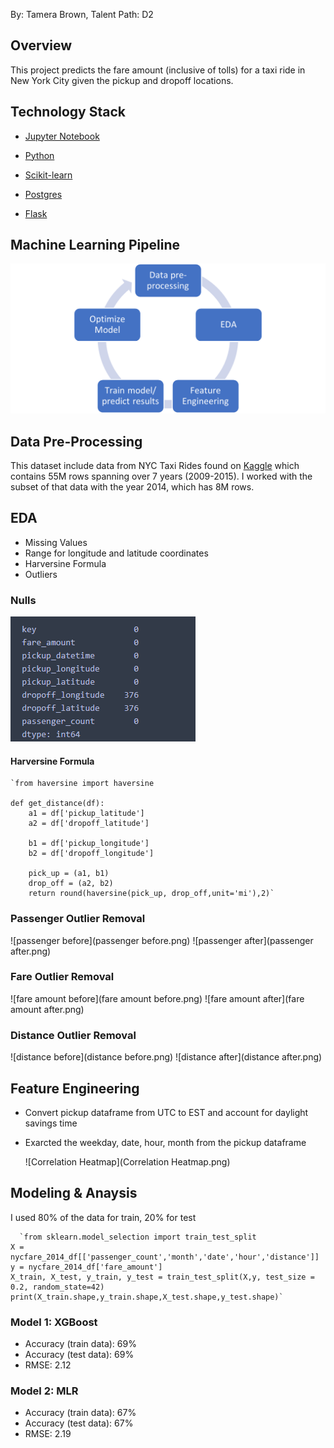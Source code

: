 
By: Tamera Brown, Talent Path: D2

## Overview

This project predicts the fare amount (inclusive of tolls) for a taxi ride in New York City given the pickup and dropoff locations. 




## Technology Stack

* [Jupyter Notebook](https://jupyter.org/) 

* [Python](https://www.python.org/)

* [Scikit-learn](https://scikit-learn.org/stable/)

* [Postgres](https://www.postgresql.org/)

* [Flask](https://flask.palletsprojects.com/en/2.0.x/)

  


## Machine Learning Pipeline

![Pipeline](Pipeline.png)


## Data Pre-Processing

This dataset include data from NYC Taxi Rides found on [Kaggle](https://www.kaggle.com/c/new-york-city-taxi-fare-prediction/overview) which contains 55M rows spanning over 7 years (2009-2015). I worked with the subset of that data with the year 2014, which has 8M rows.



## EDA
- Missing Values
- Range for longitude and latitude coordinates
- Harversine Formula
- Outliers


### Nulls

![Missing Data](nulls.PNG) 



#### Harversine Formula

    `from haversine import haversine
    
    def get_distance(df):
        a1 = df['pickup_latitude']
        a2 = df['dropoff_latitude']
    
    	b1 = df['pickup_longitude']
    	b2 = df['dropoff_longitude']
    
    	pick_up = (a1, b1) 
    	drop_off = (a2, b2)
    	return round(haversine(pick_up, drop_off,unit='mi'),2)`
	
	

### Passenger Outlier Removal

![passenger before](passenger before.png)  ![passenger after](passenger after.png)


### Fare Outlier Removal

![fare amount before](fare amount before.png)  ![fare amount after](fare amount after.png)



### Distance Outlier Removal

![distance before](distance before.png)  ![distance after](distance after.png)



## Feature Engineering

- Convert pickup dataframe from UTC to EST and account for daylight savings time
- Exarcted the weekday, date, hour, month from the pickup dataframe
  
  
  ![Correlation Heatmap](Correlation Heatmap.png)
  
## Modeling & Anaysis
 
 I used 80% of the data for train, 20% for test
 
      `from sklearn.model_selection import train_test_split
	X = nycfare_2014_df[['passenger_count','month','date','hour','distance']]
	y = nycfare_2014_df['fare_amount']
	X_train, X_test, y_train, y_test = train_test_split(X,y, test_size = 0.2, random_state=42)
	print(X_train.shape,y_train.shape,X_test.shape,y_test.shape)`
  

### Model 1: XGBoost
 
 - Accuracy (train data): 69%
 - Accuracy (test data): 69%
 - RMSE: 2.12

 
### Model 2: MLR
 
 - Accuracy (train data): 67%
 - Accuracy (test data): 67%
 - RMSE: 2.19
